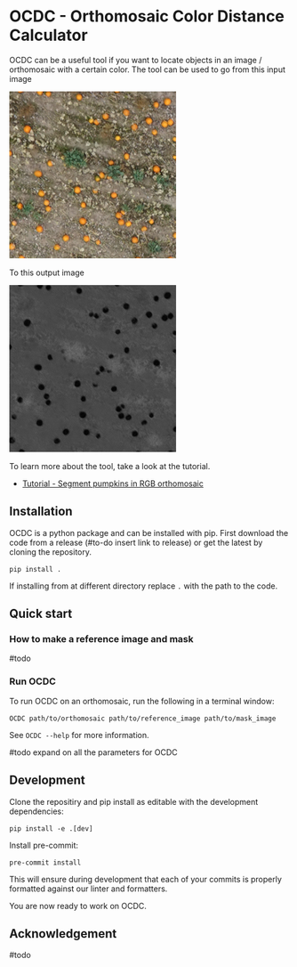 # OCDC - Orthomosaic Color Distance Calculator

OCDC can be a useful tool if you want to locate objects in an image / orthomosaic with a certain color. The tool can be used to go from this input image

![Image](documentation/pumpkins_example/crop_from_orthomosaic.png)

To this output image

![Image](documentation/pumpkins_example/color_distance_crop.png)

To learn more about the tool, take a look at the tutorial.
* [Tutorial - Segment pumpkins in RGB orthomosaic](Tutorial_Segment_pumpkins_in_rgb_orthomosaic.md)

## Installation

OCDC is a python package and can be installed with pip. First download the code from a release (#to-do insert link to release) or get the latest by cloning the repository.

```
pip install .
```

If installing from at different directory replace `.` with the path to the code.

## Quick start

### How to make a reference image and mask

#todo

### Run OCDC

To run OCDC on an orthomosaic, run the following in a terminal window:

```
OCDC path/to/orthomosaic path/to/reference_image path/to/mask_image
```

See `OCDC --help` for more information.

#todo expand on all the parameters for OCDC

## Development

Clone the repositiry and pip install as editable with the development dependencies:

```
pip install -e .[dev]
```

Install pre-commit:

```
pre-commit install
```

This will ensure during development that each of your commits is properly formatted against our linter and formatters.

You are now ready to work on OCDC.

## Acknowledgement

#todo
